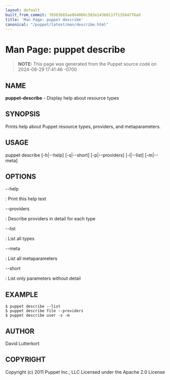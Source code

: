 ```yaml
---
layout: default
built_from_commit: 70303b65ae864066c583e1436011ff135847f6ad
title: 'Man Page: puppet describe'
canonical: "/puppet/latest/man/describe.html"
---
```


# Man Page: puppet describe

> **NOTE:** This page was generated from the Puppet source code on 2024-08-29 17:41:46 -0700

## NAME
**puppet-describe** - Display help about resource types

## SYNOPSIS
Prints help about Puppet resource types, providers, and metaparameters.

## USAGE
puppet describe \[-h\|\--help\] \[-s\|\--short\] \[-p\|\--providers\]
\[-l\|\--list\] \[-m\|\--meta\]

## OPTIONS
\--help

:   Print this help text

\--providers

:   Describe providers in detail for each type

\--list

:   List all types

\--meta

:   List all metaparameters

\--short

:   List only parameters without detail

## EXAMPLE

    $ puppet describe --list
    $ puppet describe file --providers
    $ puppet describe user -s -m

## AUTHOR
David Lutterkort

## COPYRIGHT
Copyright (c) 2011 Puppet Inc., LLC Licensed under the Apache 2.0
License
